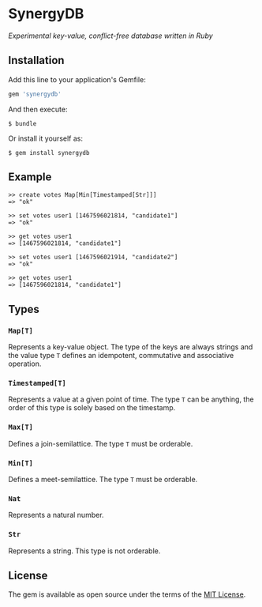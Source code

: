 # SynergyDB

_Experimental key-value, conflict-free database written in Ruby_

## Installation

Add this line to your application's Gemfile:

```ruby
gem 'synergydb'
```

And then execute:

    $ bundle

Or install it yourself as:

    $ gem install synergydb

## Example

```
>> create votes Map[Min[Timestamped[Str]]]
=> "ok"

>> set votes user1 [1467596021814, "candidate1"]
=> "ok"

>> get votes user1
=> [1467596021814, "candidate1"]

>> set votes user1 [1467596021914, "candidate2"]
=> "ok"

>> get votes user1
=> [1467596021814, "candidate1"]
```

## Types

### `Map[T]`
Represents a key-value object. The type of the keys are always strings and the value type `T` defines an idempotent, commutative and associative operation.

### `Timestamped[T]`
Represents a value at a given point of time. The type `T` can be anything, the order of this type is solely based on the timestamp.

### `Max[T]`
Defines a join-semilattice. The type `T` must be orderable.

### `Min[T]`
Defines a meet-semilattice. The type `T` must be orderable.

### `Nat`
Represents a natural number.

### `Str`
Represents a string. This type is not orderable.

## License

The gem is available as open source under the terms of the [MIT License](http://opensource.org/licenses/MIT).
